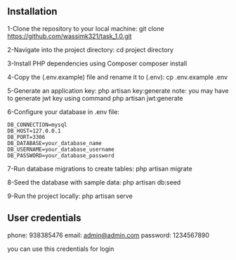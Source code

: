 ## Installation
1-Clone the repository to your local machine:
    git clone https://github.com/wassimk321/task_1.0.git

2-Navigate into the project directory:
    cd project directory

3-Install PHP dependencies using Composer
    composer install

4-Copy the (.env.example) file and rename it to (.env):
    cp .env.example .env

5-Generate an application key:
    php artisan key:generate
    note: you may have to generate jwt key using command php artisan jwt:generate

6-Configure your database in .env file:

    DB_CONNECTION=mysql
    DB_HOST=127.0.0.1
    DB_PORT=3306
    DB_DATABASE=your_database_name
    DB_USERNAME=your_database_username
    DB_PASSWORD=your_database_password

7-Run database migrations to create tables:
    php artisan migrate

8-Seed the database with sample data:
    php artisan db:seed

9-Run the project locally:
    php artisan serve

## User credentials
 phone: 938385476
 email: admin@admin.com
 password: 1234567890

 you can use this credentials for login

